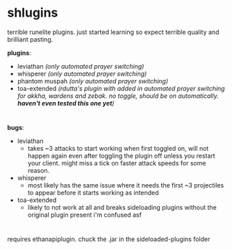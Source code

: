 # shlugins
terrible runelite plugins. just started learning so expect terrible quality and brilliant pasting.

**plugins**:
- leviathan *(only automated prayer switching)*
- whisperer *(only automated prayer switching)*
- phantom muspah *(only automated prayer switching)*
- toa-extended *(rdutta's plugin with added in automated prayer switching for akkha, wardens and zebak. no toggle, should be on automatically. **haven't even tested this one yet**)*

#

**bugs**:  
- leviathan
  - takes ~3 attacks to start working when first toggled on, will not happen again even after toggling the plugin off unless you restart your client. might miss a tick on faster attack speeds for some reason.
- whisperer
  - most likely has the same issue where it needs the first ~3 projectiles to appear before it starts working as intended
- toa-extended
  - likely to not work at all and breaks sideloading plugins without the original plugin present i'm confused asf

#
  
requires ethanapiplugin. chuck the .jar in the sideloaded-plugins folder
